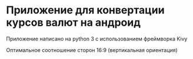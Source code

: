 # Приложение для конвертации курсов валют на андроид
Приложение написано на python 3 с использованием фреймворка Kivy

Оптимальное соотношение сторон 16:9 (вертикальная ориентация)

